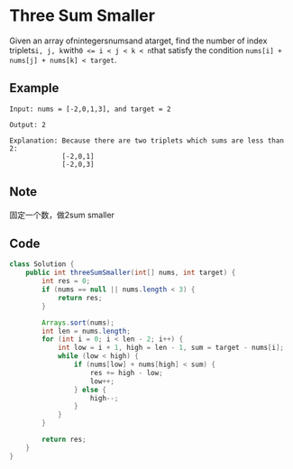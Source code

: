 # Three Sum Smaller

Given an array ofnintegersnumsand atarget, find the number of index triplets`i, j, k`with`0 <= i < j < k < n`that satisfy the condition `nums[i] + nums[j] + nums[k] < target`.

## **Example**

```
Input: nums = [-2,0,1,3], and target = 2

Output: 2 

Explanation: Because there are two triplets which sums are less than 2:
             [-2,0,1]
             [-2,0,3]
```

## Note

固定一个数，做2sum smaller

## Code

```java
class Solution {
    public int threeSumSmaller(int[] nums, int target) {
        int res = 0;
        if (nums == null || nums.length < 3) {
            return res;
        }

        Arrays.sort(nums);
        int len = nums.length;
        for (int i = 0; i < len - 2; i++) {
            int low = i + 1, high = len - 1, sum = target - nums[i];
            while (low < high) {
                if (nums[low] + nums[high] < sum) {
                    res += high - low;
                    low++;
                } else {
                    high--;
                }
            }
        }

        return res;
    }
}
```

